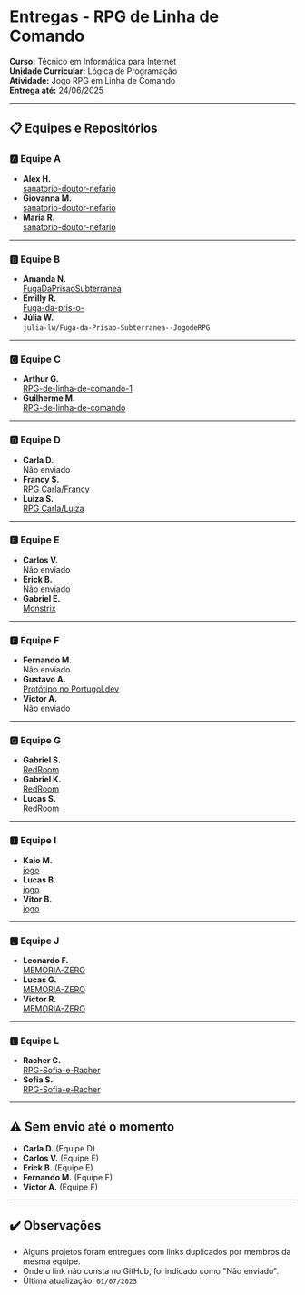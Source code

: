 # Entregas - RPG de Linha de Comando  
**Curso:** Técnico em Informática para Internet  
**Unidade Curricular:** Lógica de Programação  
**Atividade:** Jogo RPG em Linha de Comando  
**Entrega até:** 24/06/2025  

---

## 📋 Equipes e Repositórios

### 🅰️ Equipe A
- **Alex H.**  
  [sanatorio-doutor-nefario](https://github.com/Alekci/sanatorio-doutor-nefario.git)
- **Giovanna M.**  
  [sanatorio-doutor-nefario](https://github.com/Alekci/sanatorio-doutor-nefario.git)
- **Maria R.**  
  [sanatorio-doutor-nefario](https://github.com/Alekci/sanatorio-doutor-nefario)

---

### 🅱️ Equipe B
- **Amanda N.**  
  [FugaDaPrisaoSubterranea](https://github.com/julia-lw/Jogo-de-RPG--FugaDaPrisaoSubterranea)
- **Emilly R.**  
  [Fuga-da-pris-o-](https://github.com/amanda15000/Fuga-da-pris-o-)
- **Júlia W.**  
  `julia-lw/Fuga-da-Prisao-Subterranea--JogodeRPG`

---

### 🅲 Equipe C
- **Arthur G.**  
  [RPG-de-linha-de-comando-1](https://github.com/ArthurGauche/RPG-de-linha-de-comando-1)
- **Guilherme M.**  
  [RPG-de-linha-de-comando](https://github.com/Guiboom/RPG-de-linha-de-comando)

---

### 🅳 Equipe D
- **Carla D.**  
  Não enviado
- **Francy S.**  
  [RPG Carla/Francy](https://github.com/vivicarla/RPG-de-linha-de-comando/blob/main/Sem%20t%C3%ADtulo%20(7).por)
- **Luiza S.**  
  [RPG Carla/Luiza](https://github.com/vivicarla/RPG-de-linha-de-comando.git)

---

### 🅴 Equipe E
- **Carlos V.**  
  Não enviado
- **Erick B.**  
  Não enviado
- **Gabriel E.**  
  [Monstrix](https://github.com/gabrielrosa999/Monstrix.git)

---

### 🅵 Equipe F
- **Fernando M.**  
  Não enviado
- **Gustavo A.**  
  [Protótipo no Portugol.dev](https://portugol.dev/#share=24jbrop)
- **Victor A.**  
  Não enviado

---

### 🅶 Equipe G
- **Gabriel S.**  
  [RedRoom](https://github.com/yKraus05/RedRoom-5.0.git)
- **Gabriel K.**  
  [RedRoom](https://github.com/yKraus05/RedRoom-5.0.git)
- **Lucas S.**  
  [RedRoom](https://github.com/yKraus05/RedRoom-5.0.git)

---

### 🅸 Equipe I
- **Kaio M.**  
  [jogo](https://github.com/machadozx/jogo.git)
- **Lucas B.**  
  [jogo](https://github.com/machadozx/jogo.git)
- **Vitor B.**  
  [jogo](https://github.com/machadozx/jogo.git)

---

### 🅹 Equipe J
- **Leonardo F.**  
  [MEMORIA-ZERO](https://github.com/zenakio/MEMORIA-ZERO.git)
- **Lucas G.**  
  [MEMORIA-ZERO](https://github.com/zenakio/MEMORIA-ZERO.git)
- **Victor R.**  
  [MEMORIA-ZERO](https://github.com/zenakio/MEMORIA-ZERO.git)

---

### 🅻 Equipe L
- **Racher C.**  
  [RPG-Sofia-e-Racher](https://github.com/sofia201029/RPG-Sofia-e-Racher.git)
- **Sofia S.**  
  [RPG-Sofia-e-Racher](https://github.com/sofia201029/RPG-Sofia-e-Racher.git)

---

## ⚠️ Sem envio até o momento
- **Carla D.** (Equipe D)  
- **Carlos V.** (Equipe E)  
- **Erick B.** (Equipe E)  
- **Fernando M.** (Equipe F)  
- **Victor A.** (Equipe F)  

---

## ✔️ Observações
- Alguns projetos foram entregues com links duplicados por membros da mesma equipe.
- Onde o link não consta no GitHub, foi indicado como "Não enviado".
- Última atualização: `01/07/2025`
